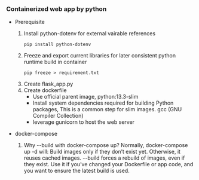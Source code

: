 ### Containerized web app by python ###
- Prerequisite
    1. Install python-dotenv for external vairable references
        ```
        pip install python-dotenv
        ```
    2. Freeze and export current libraries for later consistent python runtime build in container
        ```
        pip freeze > requirement.txt
        ```
    3. Create flask_app.py
    4. Create dockerfile
        - Use official parent image, python:13.3-slim
        - Install system dependencies required for building Python packages, This is a common step for slim images.
            gcc (GNU Compiler Collection)
        - leverage gunicorn to host the web server


- docker-compose
    1. Why --build with docker-compose up?
        Normally, docker-compose up -d will:
        Build images only if they don’t exist yet. Otherwise, it reuses cached images.
        --build forces a rebuild of images, even if they exist.
            Use it if you’ve changed your Dockerfile or app code, and you want to ensure the latest build is used.